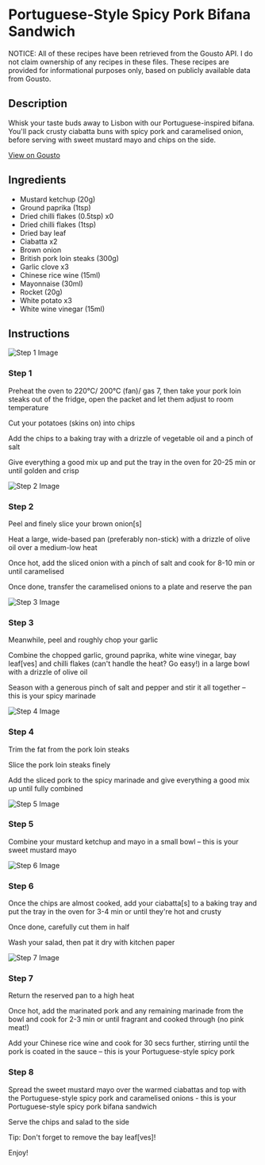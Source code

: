 # Portuguese-Style Spicy Pork Bifana Sandwich

NOTICE: All of these recipes have been retrieved from the Gousto API. I do not claim ownership of any recipes in these files. These recipes are provided for informational purposes only, based on publicly available data from Gousto.

## Description

Whisk your taste buds away to Lisbon with our Portuguese-inspired bifana. You'll pack crusty ciabatta buns with spicy pork and caramelised onion, before serving with sweet mustard mayo and chips on the side.

[View on Gousto](https://www.gousto.co.uk/recipes/cookbook/portuguese-style-pork-bifana-sandwich)

## Ingredients

- Mustard ketchup (20g)
- Ground paprika (1tsp)
- Dried chilli flakes (0.5tsp) x0
- Dried chilli flakes (1tsp)
- Dried bay leaf
- Ciabatta x2
- Brown onion
- British pork loin steaks (300g)
- Garlic clove x3
- Chinese rice wine (15ml)
- Mayonnaise (30ml)
- Rocket (20g)
- White potato x3
- White wine vinegar (15ml)

## Instructions

![Step 1 Image](https://production-media.gousto.co.uk/cms/recipe-step-image/Step-1-1597162211753-x200.jpg)

### Step 1

Preheat the oven to 220°C/ 200°C (fan)/ gas 7, then take your pork loin steaks out of the fridge, open the packet and let them adjust to room temperature

Cut your potatoes (skins on) into chips

Add the chips to a baking tray with a drizzle of vegetable oil and a pinch of salt

Give everything a good mix up and put the tray in the oven for 20-25 min or until golden and crisp

![Step 2 Image](https://production-media.gousto.co.uk/cms/recipe-step-image/Step-2-1597162222275-x200.jpg)

### Step 2

Peel and finely slice your brown onion[s]

Heat a large, wide-based pan (preferably non-stick) with a drizzle of olive oil over a medium-low heat

Once hot, add the sliced onion with a pinch of salt and cook for 8-10 min or until caramelised

Once done, transfer the caramelised onions to a plate and reserve the pan

![Step 3 Image](https://production-media.gousto.co.uk/cms/recipe-step-image/Step-3-1597162231377-x200.jpg)

### Step 3

Meanwhile, peel and roughly chop your garlic

Combine the chopped garlic, ground paprika, white wine vinegar, bay leaf[ves] and chilli flakes (can't handle the heat? Go easy!) in a large bowl with a drizzle of olive oil

Season with a generous pinch of salt and pepper and stir it all together – this is your spicy marinade

![Step 4 Image](https://production-media.gousto.co.uk/cms/recipe-step-image/Step-4-1597162256225-x200.jpg)

### Step 4

Trim the fat from the pork loin steaks

Slice the pork loin steaks finely

Add the sliced pork to the spicy marinade and give everything a good mix up until fully combined

![Step 5 Image](https://production-media.gousto.co.uk/cms/recipe-step-image/Step-5-1597162262732-x200.jpg)

### Step 5

Combine your mustard ketchup and mayo in a small bowl  – this is your sweet mustard mayo

![Step 6 Image](https://production-media.gousto.co.uk/cms/recipe-step-image/Step-6-1597162296851-x200.jpg)

### Step 6

Once the chips are almost cooked, add your ciabatta[s] to a baking tray and put the tray in the oven for 3-4 min or until they're hot and crusty

Once done, carefully cut them in half

Wash your salad, then pat it dry with kitchen paper

![Step 7 Image](https://production-media.gousto.co.uk/cms/recipe-step-image/Step-7-1597162301288-x200.jpg)

### Step 7

Return the reserved pan to a high heat

Once hot, add the marinated pork and any remaining marinade from the bowl and cook for 2-3 min or until fragrant and cooked through (no pink meat!)

Add your Chinese rice wine and cook for 30 secs further, stirring until the pork is coated in the sauce – this is your Portuguese-style spicy pork

### Step 8

Spread the sweet mustard mayo over the warmed ciabattas and top with the Portuguese-style spicy pork and caramelised onions - this is your Portuguese-style spicy pork bifana sandwich

Serve the chips and salad to the side

Tip: Don't forget to remove the bay leaf[ves]!

Enjoy!

